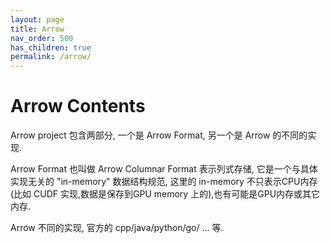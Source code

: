 ```yaml
---
layout: page
title: Arrow
nav_order: 500 
has_children: true
permalink: /arrow/
---
```

# Arrow Contents

Arrow project 包含两部分, 一个是 Arrow Format, 另一个是 Arrow 的不同的实现.

Arrow Format 也叫做 Arrow Columnar Format 表示列式存储, 它是一个与具体实现无关的 "in-memory" 数据结构规范, 这里的 in-memory 不只表示CPU内存(比如 CUDF 实现,数据是保存到GPU memory 上的),也有可能是GPU内存或其它内存.

Arrow 不同的实现, 官方的 cpp/java/python/go/ ... 等.